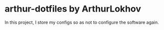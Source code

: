 # arthur-dotfiles by ArthurLokhov
In this project, I store my configs so as not to configure the software again.